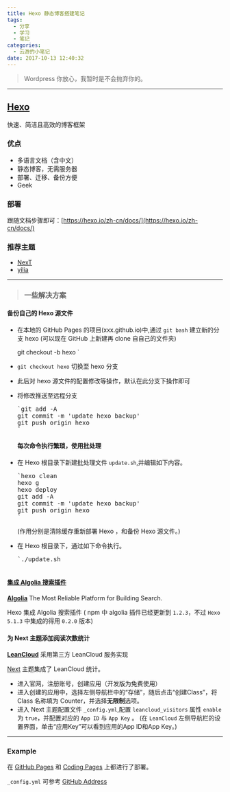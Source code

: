 ```yaml
---
title: Hexo 静态博客搭建笔记
tags:
  - 分享
  - 学习
  - 笔记
categories:
  - 云游的小笔记
date: 2017-10-13 12:40:32
---
```


> Wordpress 你放心，我暂时是不会抛弃你的。

* * *

## [Hexo](https://hexo.io/)

快速、简洁且高效的博客框架

<!-- more -->

### 优点

*   多语言文档（含中文）
*   静态博客，无需服务器
*   部署、迁移、备份方便
*   Geek

### 部署

跟随文档步骤即可：[https://hexo.io/zh-cn/docs/](https://hexo.io/zh-cn/docs/)

### 推荐主题

*   [NexT](http://theme-next.iissnan.com/)
*   [yilia](https://github.com/litten/hexo-theme-yilia)

* * *

> ### 一些解决方案

#### 备份自己的 Hexo 源文件

*   在本地的 GitHub Pages 的项目(xxx.github.io)中,通过 `git bash` 建立新的分支 hexo
(可以现在 GitHub 上新建再 clone 自自己的文件夹)

    git checkout -b hexo
    `</pre>

*   `git checkout hexo` 切换至 hexo 分支
*   此后对 hexo 源文件的配置修改等操作，默认在此分支下操作即可
*   将修改推送至远程分支

    <pre class="line-numbers prism-highlight" data-start="1">`git add -A
    git commit -m 'update hexo backup'
    git push origin hexo
    `</pre>

    #### 每次命令执行繁琐，使用批处理

*   在 Hexo 根目录下新建批处理文件 `update.sh`,并编辑如下内容。

    <pre class="line-numbers prism-highlight" data-start="1">`hexo clean
    hexo g
    hexo deploy
    git add -A
    git commit -m 'update hexo backup'
    git push origin hexo
    `</pre>

    (作用分别是清除缓存重新部署 Hexo ，和备份 Hexo 源文件。)

*   在 Hexo 根目录下，通过如下命令执行。

    <pre class="line-numbers prism-highlight" data-start="1">`./update.sh

#### [集成 Algolia 搜索插件](https://jobbym.github.io/2017/01/16/Hexo%E9%9B%86%E6%88%90Algolia%E6%90%9C%E7%B4%A2%E6%8F%92%E4%BB%B6/)

[**Algolia**](https://www.algolia.com/)
The Most Reliable Platform for Building Search.

Hexo 集成 Algolia 搜索插件 ( npm 中 algolia 插件已经更新到 `1.2.3`，不过 `Hexo 5.1.3` 中集成的得用 `0.2.0` 版本)

#### 为 Next 主题添加阅读次数统计

[**LeanCloud**](http://leancloud.cn)
采用第三方 LeanCloud 服务实现

[Next](http://theme-next.iissnan.com/) 主题集成了 LeanCloud 统计。

*   进入官网，注册账号，创建应用（开发版为免费使用）
*   进入创建的应用中，选择左侧导航栏中的“存储”，随后点击“创建Class”，将 Class 名称填为 Counter，并选择**无限制**选项。
*   进入 Next 主题配置文件 `_config.yml`,配置 `leancloud_visitors` 属性 `enable` 为 `true`，并配置对应的 `App ID` 与 `App Key` 。 (在 `LeanCloud` 左侧导航栏的设置界面，单击“应用Key”可以看到应用的App ID和App Key。)

* * *

### Example

在 [GitHub Pages](http://yunyoujun.github.io) 和 [Coding Pages](http://yunyoujun.coding.me) 上都进行了部署。

`_config.yml` 可参考 [GitHub Address](https://github.com/YunYouJun/yunyoujun.github.io)